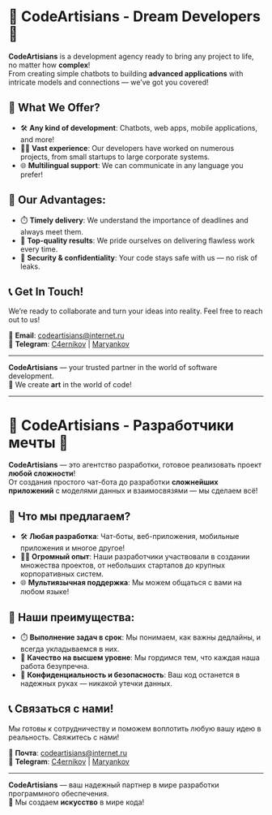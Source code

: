 # 🌟 CodeArtisians - Dream Developers 🌟

**CodeArtisians** is a development agency ready to bring any project to life, no matter how **complex**!  
From creating simple chatbots to building **advanced applications** with intricate models and connections — we’ve got you covered!

## 🚀 What We Offer?
- 🛠️ **Any kind of development**: Chatbots, web apps, mobile applications, and more!
- 👨‍💻 **Vast experience**: Our developers have worked on numerous projects, from small startups to large corporate systems.
- 🌐 **Multilingual support**: We can communicate in any language you prefer!

## 🎯 Our Advantages:
- ⏱️ **Timely delivery**: We understand the importance of deadlines and always meet them.
- 💎 **Top-quality results**: We pride ourselves on delivering flawless work every time.
- 🔐 **Security & confidentiality**: Your code stays safe with us — no risk of leaks.

## 📞 Get In Touch!
We’re ready to collaborate and turn your ideas into reality. Feel free to reach out to us!

📧 **Email**: [codeartisians@internet.ru](mailto:codeartisians@internet.ru)  
💬 **Telegram**: [C4ernikov](https://t.me/c4ernikov) | [Maryankov](https://t.me/maryankovq)

---

**CodeArtisians** — your trusted partner in the world of software development.  
🎨 We create **art** in the world of code!

---

# 🌟 CodeArtisians - Разработчики мечты 🌟

**CodeArtisians** — это агентство разработки, готовое реализовать проект **любой сложности**!  
От создания простого чат-бота до разработки **сложнейших приложений** с моделями данных и взаимосвязями — мы сделаем всё!

## 🚀 Что мы предлагаем?
- 🛠️ **Любая разработка**: Чат-боты, веб-приложения, мобильные приложения и многое другое!
- 👨‍💻 **Огромный опыт**: Наши разработчики участвовали в создании множества проектов, от небольших стартапов до крупных корпоративных систем.
- 🌐 **Мультиязычная поддержка**: Мы можем общаться с вами на любом языке!

## 🎯 Наши преимущества:
- ⏱️ **Выполнение задач в срок**: Мы понимаем, как важны дедлайны, и всегда укладываемся в них.
- 💎 **Качество на высшем уровне**: Мы гордимся тем, что каждая наша работа безупречна.
- 🔐 **Конфиденциальность и безопасность**: Ваш код останется в надежных руках — никакой утечки данных.

## 📞 Связаться с нами!
Мы готовы к сотрудничеству и поможем воплотить любую вашу идею в реальность. Свяжитесь с нами!

📧 **Почта**: [codeartisians@internet.ru](mailto:codeartisians@internet.ru)  
💬 **Telegram**: [C4ernikov](https://t.me/c4ernikov) | [Maryankov](https://t.me/maryankovq)

---

**CodeArtisians** — ваш надежный партнер в мире разработки программного обеспечения.  
🎨 Мы создаем **искусство** в мире кода!
